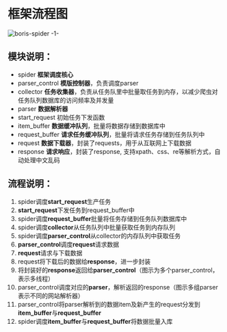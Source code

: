 
# 框架流程图

![boris-spider -1-](http://markdown-media.oss-cn-beijing.aliyuncs.com/2020/06/08/borisspider-1.png)

## 模块说明：

* spider **框架调度核心**
* parser_control **模版控制器**，负责调度parser
* collector **任务收集器**，负责从任务队里中批量取任务到内存，以减少爬虫对任务队列数据库的访问频率及并发量
* parser **数据解析器**
* start_request 初始任务下发函数
* item_buffer **数据缓冲队列**，批量将数据存储到数据库中
* request_buffer **请求任务缓冲队列**，批量将请求任务存储到任务队列中
* request **数据下载器**，封装了requests，用于从互联网上下载数据
* response **请求响应**，封装了response, 支持xpath、css、re等解析方式，自动处理中文乱码

## 流程说明：

1. spider调度**start_request**生产任务
2. **start_request**下发任务到request_buffer中
3. spider调度**request_buffer**批量将任务存储到任务队列数据库中
4. spider调度**collector**从任务队列中批量获取任务到内存队列
5. spider调度**parser_control**从collector的内存队列中获取任务
6. **parser_control**调度**request**请求数据
7. **request**请求与下载数据
8. request将下载后的数据给**response**，进一步封装
9. 将封装好的**response**返回给**parser_control**（图示为多个parser_control，表示多线程）
10. parser_control调度对应的**parser**，解析返回的response（图示多组parser表示不同的网站解析器）
11. parser_control将parser解析到的数据item及新产生的request分发到**item_buffer**与**request_buffer**
12. spider调度**item_buffer**与**request_buffer**将数据批量入库

